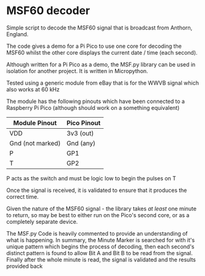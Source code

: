 # MSF60 decoder

Simple script to decode the MSF60 signal that is broadcast from Anthorn, England.

The code gives a demo for a Pi Pico to use one core for decoding the MSF60 whilst the other core displays the current date / time (each second).

Although written for a Pi Pico as a demo, the MSF.py library can be used in isolation for another project. It is written in Micropython.

Tested using a generic module from eBay that is for the WWVB signal which also works at 60 kHz

The module has the following pinouts which have been connected to a Raspberry Pi Pico (although should work on a something equivalent)

Module Pinout | Pico Pinout
---|---
VDD | 3v3 (out)
Gnd (not marked)| Gnd (any)
P | GP1
T | GP2

P acts as the switch and must be logic low to begin the pulses on T

Once the signal is received, it is validated to ensure that it produces the correct time.

Given the nature of the MSF60 signal - the library takes *at least* one minute to return, so may be best to either run on the Pico's second core, or as a completely separate device.

The MSF.py Code is heavily commented to provide an understanding of what is happening. In summary, the Minute Marker is searched for with it's unique pattern which begins the process of decoding, then each second's distinct pattern is found to allow Bit A and Bit B to be read from the signal. Finally after the whole minute is read, the signal is validated and the results provided back

